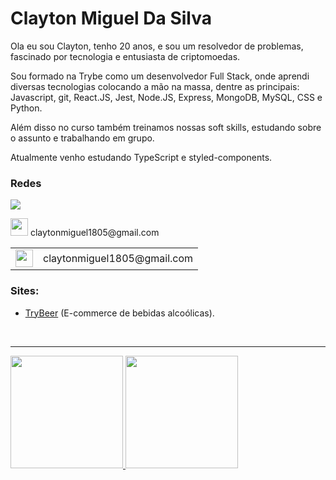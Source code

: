 # Clayton Miguel Da Silva

Ola eu sou Clayton, tenho 20 anos, e sou um resolvedor de problemas, fascinado por tecnologia e entusiasta de criptomoedas.

Sou formado na Trybe como um desenvolvedor Full Stack, onde aprendi diversas tecnologias colocando a mão na massa, dentre as principais: Javascript, git, React.JS, Jest, Node.JS, Express, MongoDB, MySQL, CSS e Python.

Além disso no curso também treinamos nossas soft skills, estudando sobre o assunto e trabalhando em grupo.

Atualmente venho estudando TypeScript e styled-components.

### Redes

<p>
  <a href="https://www.linkedin.com/in/claytonmiguel/" target="_blank"><img src="https://img.shields.io/badge/-LinkedIn-%230077B5?style=for-the-badge&logo=linkedin&logoColor=white" target="_blank"></a>
  <p>
    <span>  </span>
    <img src="https://img.utdstc.com/icon/d45/968/d4596826d4f754b25204f92f7e52c0ab24552edd8f9e4c50f1edce160a1104ba:200" target="_blank" height="28px">
    <span> claytonmiguel1805@gmail.com</span>
  </p>
</p>
<table>
  <tr>
    <td vertical-align="center">
      <img src="https://img.utdstc.com/icon/d45/968/d4596826d4f754b25204f92f7e52c0ab24552edd8f9e4c50f1edce160a1104ba:200" target="_blank" height="28px">
    </td>
    <td vertical-align="center">
     <span>claytonmiguel1805@gmail.com</span>
    </td>
  </tr>
</table>

### Sites:
  - [TryBeer](https://main-group-6-front.herokuapp.com/) (E-commerce de bebidas alcoólicas).

<br/>
<hr/>

  <a href="https://github.com/Clayton1805">
  <img height="180em" src="https://github-readme-stats.vercel.app/api?username=Clayton1805&show_icons=true&theme=chartreuse&include_all_commits=true&count_private=true&hide_border=true"/>
  <img height="180em" src="https://github-readme-stats.vercel.app/api/top-langs/?username=Clayton1805&layout=compact&langs_count=7&theme=chartreuse&hide_border=true"/>
</div>

<!--
**Clayton1805/Clayton1805** is a ✨ _special_ ✨ repository because its `README.md` (this file) appears on your GitHub profile.

Here are some ideas to get you started:

- 🔭 I’m currently working on ...
- 🌱 I’m currently learning ...
- 👯 I’m looking to collaborate on ...
- 🤔 I’m looking for help with ...
- 💬 Ask me about ...
- 📫 How to reach me: ...
- 😄 Pronouns: ...
- ⚡ Fun fact: ...
-->
